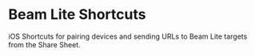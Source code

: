 # Beam Lite Shortcuts

iOS Shortcuts for pairing devices and sending URLs to Beam Lite targets from the Share Sheet.
